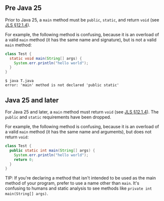 ## Pre Java 25

Prior to Java 25, a `main` method must be `public`, `static`, and return `void`
(see [JLS §12.1.4]).

For example, the following method is confusing, because it is an overload of a
valid `main` method (it has the same name and signature), but is not a valid
`main` method:

```java
class Test {
  static void main(String[] args) {
    System.err.println("hello world");
  }
}
```

```
$ java T.java
error: 'main' method is not declared 'public static'
```

## Java 25 and later

For Java 25 and later, a `main` method must return `void` (see [JLS §12.1.4]).
The `public` and `static` requirements have been dropped.

For example, the following method is confusing, because it is an overload of a
valid `main` method (it has the same name and arguments), but does not return
`void`:

```java
class Test {
  public static int main(String[] args) {
    System.err.println("hello world");
    return 0;
  }
}
```

[JLS §12.1.4]: https://docs.oracle.com/javase/specs/jls/se25/html/jls-12.html#jls-12.1.4

TIP: If you're declaring a method that isn't intended to be used as the main
method of your program, prefer to use a name other than `main`. It's confusing
to humans and static analysis to see methods like `private int main(String[]
args)`.

